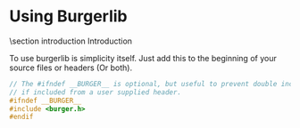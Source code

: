 Using Burgerlib
===============

\section introduction Introduction

To use burgerlib is simplicity itself. Just add this to the beginning of your source files or headers (Or both).

```C
// The #ifndef __BURGER__ is optional, but useful to prevent double includes
// if included from a user supplied header.
#ifndef __BURGER__
#include <burger.h>
#endif
```
